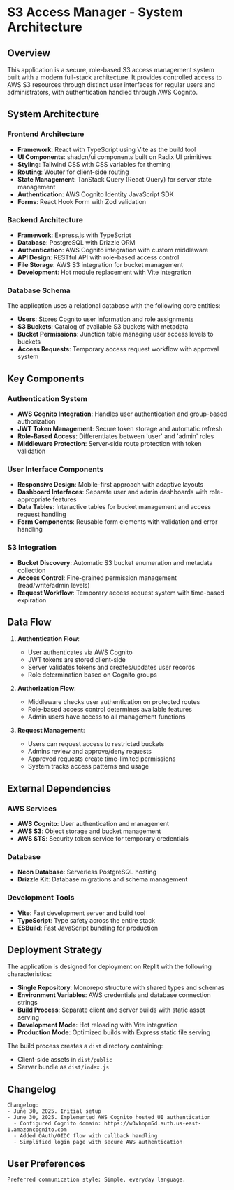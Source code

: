 # S3 Access Manager - System Architecture

## Overview

This application is a secure, role-based S3 access management system built with a modern full-stack architecture. It provides controlled access to AWS S3 resources through distinct user interfaces for regular users and administrators, with authentication handled through AWS Cognito.

## System Architecture

### Frontend Architecture
- **Framework**: React with TypeScript using Vite as the build tool
- **UI Components**: shadcn/ui components built on Radix UI primitives
- **Styling**: Tailwind CSS with CSS variables for theming
- **Routing**: Wouter for client-side routing
- **State Management**: TanStack Query (React Query) for server state management
- **Authentication**: AWS Cognito Identity JavaScript SDK
- **Forms**: React Hook Form with Zod validation

### Backend Architecture
- **Framework**: Express.js with TypeScript
- **Database**: PostgreSQL with Drizzle ORM
- **Authentication**: AWS Cognito integration with custom middleware
- **API Design**: RESTful API with role-based access control
- **File Storage**: AWS S3 integration for bucket management
- **Development**: Hot module replacement with Vite integration

### Database Schema
The application uses a relational database with the following core entities:
- **Users**: Stores Cognito user information and role assignments
- **S3 Buckets**: Catalog of available S3 buckets with metadata
- **Bucket Permissions**: Junction table managing user access levels to buckets
- **Access Requests**: Temporary access request workflow with approval system

## Key Components

### Authentication System
- **AWS Cognito Integration**: Handles user authentication and group-based authorization
- **JWT Token Management**: Secure token storage and automatic refresh
- **Role-Based Access**: Differentiates between 'user' and 'admin' roles
- **Middleware Protection**: Server-side route protection with token validation

### User Interface Components
- **Responsive Design**: Mobile-first approach with adaptive layouts
- **Dashboard Interfaces**: Separate user and admin dashboards with role-appropriate features
- **Data Tables**: Interactive tables for bucket management and access request handling
- **Form Components**: Reusable form elements with validation and error handling

### S3 Integration
- **Bucket Discovery**: Automatic S3 bucket enumeration and metadata collection
- **Access Control**: Fine-grained permission management (read/write/admin levels)
- **Request Workflow**: Temporary access request system with time-based expiration

## Data Flow

1. **Authentication Flow**:
   - User authenticates via AWS Cognito
   - JWT tokens are stored client-side
   - Server validates tokens and creates/updates user records
   - Role determination based on Cognito groups

2. **Authorization Flow**:
   - Middleware checks user authentication on protected routes
   - Role-based access control determines available features
   - Admin users have access to all management functions

3. **Request Management**:
   - Users can request access to restricted buckets
   - Admins review and approve/deny requests
   - Approved requests create time-limited permissions
   - System tracks access patterns and usage

## External Dependencies

### AWS Services
- **AWS Cognito**: User authentication and management
- **AWS S3**: Object storage and bucket management
- **AWS STS**: Security token service for temporary credentials

### Database
- **Neon Database**: Serverless PostgreSQL hosting
- **Drizzle Kit**: Database migrations and schema management

### Development Tools
- **Vite**: Fast development server and build tool
- **TypeScript**: Type safety across the entire stack
- **ESBuild**: Fast JavaScript bundling for production

## Deployment Strategy

The application is designed for deployment on Replit with the following characteristics:
- **Single Repository**: Monorepo structure with shared types and schemas
- **Environment Variables**: AWS credentials and database connection strings
- **Build Process**: Separate client and server builds with static asset serving
- **Development Mode**: Hot reloading with Vite integration
- **Production Mode**: Optimized builds with Express static file serving

The build process creates a `dist` directory containing:
- Client-side assets in `dist/public`
- Server bundle as `dist/index.js`

## Changelog

```
Changelog:
- June 30, 2025. Initial setup
- June 30, 2025. Implemented AWS Cognito hosted UI authentication
  - Configured Cognito domain: https://w3vhnpm5d.auth.us-east-1.amazoncognito.com
  - Added OAuth/OIDC flow with callback handling
  - Simplified login page with secure AWS authentication
```

## User Preferences

```
Preferred communication style: Simple, everyday language.
```